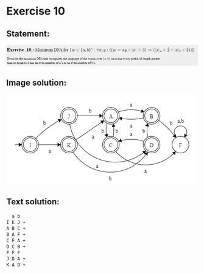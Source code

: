 # Exercise 10

## Statement:
![Statement](https://github.com/AdriCri22/Teoria-Computacion-TC-FIB/blob/main/DFA/10/Statement_10.png)

## Image solution:
![Solution](https://github.com/AdriCri22/Teoria-Computacion-TC-FIB/blob/main/DFA/10/Image_sol_10.png)

## Text solution:
      a b
    I K J +
    A B C +
    B A F +
    C F A +
    D C B +
    F F F
    J D A +
    K A D +
